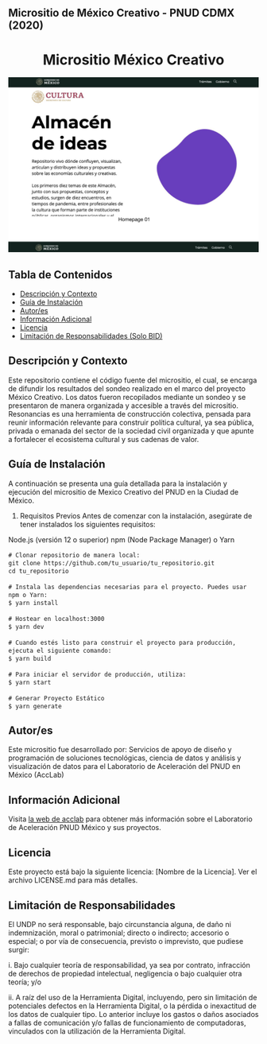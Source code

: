 ## Micrositio de México Creativo - PNUD CDMX (2020)

<h1 align="center"> Micrositio México Creativo</h1>
<p align="center"><img src="images/mexicoCreativo.png"/></p> 


## Tabla de Contenidos
- [Descripción y Contexto](#descripción-y-contexto)
- [Guía de Instalación](#guía-de-instalación)
- [Autor/es](#autores)
- [Información Adicional](#información-adicional)
- [Licencia](#licencia)
- [Limitación de Responsabilidades (Solo BID)](#limitación-de-responsabilidades-solo-bid)

## Descripción y Contexto
Este repositorio contiene el código fuente del micrositio, el cual, se encarga de difundir los resultados del sondeo realizado en el marco del proyecto México Creativo. Los datos fueron recopilados mediante un sondeo y se presentaron de manera organizada y accesible a través del micrositio. Resonancias es una herramienta de construcción colectiva, pensada para reunir información relevante para construir política cultural, ya sea pública, privada o emanada del sector de la sociedad civil organizada y que apunte a fortalecer el ecosistema cultural y sus cadenas de valor.

## Guía de Instalación
A continuación se presenta una guía detallada para la instalación y ejecución del micrositio de Mexico Creativo del PNUD en la Ciudad de México.

1. Requisitos Previos
Antes de comenzar con la instalación, asegúrate de tener instalados los siguientes requisitos:

Node.js (versión 12 o superior)
npm (Node Package Manager) o Yarn
    
    # Clonar repositorio de manera local:
    git clone https://github.com/tu_usuario/tu_repositorio.git
    cd tu_repositorio

    # Instala las dependencias necesarias para el proyecto. Puedes usar npm o Yarn:
    $ yarn install

    # Hostear en localhost:3000
    $ yarn dev

    # Cuando estés listo para construir el proyecto para producción, ejecuta el siguiente comando:
    $ yarn build

    # Para iniciar el servidor de producción, utiliza:
    $ yarn start

    # Generar Proyecto Estático
    $ yarn generate

## Autor/es
Este micrositio fue desarrollado por: Servicios de apoyo de diseño y programación de soluciones tecnológicas, ciencia de datos y análisis y visualización de datos para el Laboratorio de Aceleración del PNUD en México (AccLab)

## Información Adicional
Visita [la web de acclab](https://www.undp.org/acceleratorlabs) para obtener más información sobre el Laboratorio de Aceleración PNUD México y sus proyectos.

## Licencia
Este proyecto está bajo la siguiente licencia: [Nombre de la Licencia]. Ver el archivo LICENSE.md para más detalles.

## Limitación de Responsabilidades
El UNDP no será responsable, bajo circunstancia alguna, de daño ni indemnización, moral o patrimonial; directo o indirecto; accesorio o especial; o por vía de consecuencia, previsto o imprevisto, que pudiese surgir:

i. Bajo cualquier teoría de responsabilidad, ya sea por contrato, infracción de derechos de propiedad intelectual, negligencia o bajo cualquier otra teoría; y/o

ii. A raíz del uso de la Herramienta Digital, incluyendo, pero sin limitación de potenciales defectos en la Herramienta Digital, o la pérdida o inexactitud de los datos de cualquier tipo. Lo anterior incluye los gastos o daños asociados a fallas de comunicación y/o fallas de funcionamiento de computadoras, vinculados con la utilización de la Herramienta Digital.